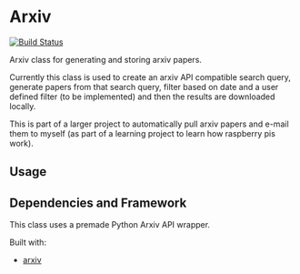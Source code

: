 # Arxiv
[![Build Status](https://travis-ci.com/GarrettWilliams/Arxiv.svg?token=B2hCyDjpt2bTTR7kwpVL&branch=master)](https://travis-ci.com/GarrettWilliams/Arxiv)

Arxiv class for generating and storing arxiv papers. 

Currently this class is used to create an arxiv API compatible search query, generate papers from that search query,
filter based on date and a user defined filter (to be implemented) and then the results are downloaded locally.

This is part of a larger project to automatically pull arxiv papers and e-mail them to myself (as part of a learning project to learn how raspberry pis work).

## Usage

## Dependencies and Framework
This class uses a premade Python Arxiv API wrapper.

Built with:
* [arxiv](https://github.com/lukasschwab/arxiv.py)
